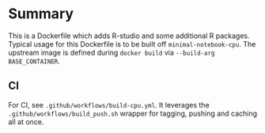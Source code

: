 # Summary

This is a Dockerfile which adds R-studio and some additional R packages.  Typical usage for this Dockerfile is to be built off `minimal-notebook-cpu`.  The upstream image is defined during `docker build` via `--build-arg BASE_CONTAINER`.


## CI

For CI, see `.github/workflows/build-cpu.yml`.  It leverages the `.github/workflows/build_push.sh` wrapper for tagging, pushing and caching all at once. 